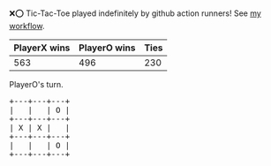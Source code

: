 :x::o: Tic-Tac-Toe played indefinitely by github action runners! See [my workflow](.github/workflows/play.yaml).

|PlayerX wins|PlayerO wins|Ties|
|-|-|-|
|563|496|230|

PlayerO's turn.

<pre>
+---+---+---+
|   |   | O |
+---+---+---+
| X | X |   |
+---+---+---+
|   |   | O |
+---+---+---+
</pre>